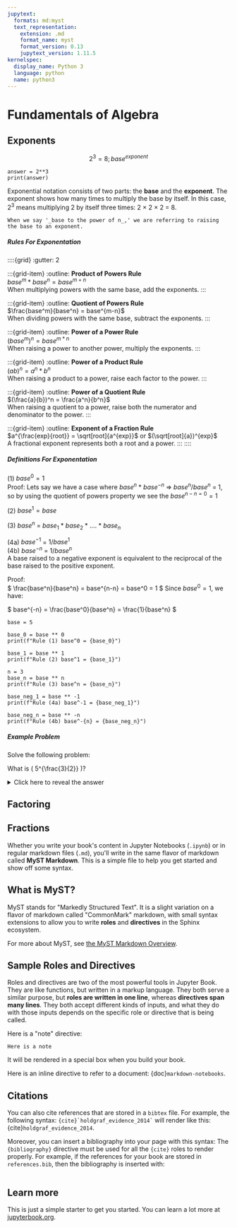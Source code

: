 ```yaml
---
jupytext:
  formats: md:myst
  text_representation:
    extension: .md
    format_name: myst
    format_version: 0.13
    jupytext_version: 1.11.5
kernelspec:
  display_name: Python 3
  language: python
  name: python3
---
```


# Fundamentals of Algebra

## Exponents 
$$
  2^{3} = 8; base^{exponent}
$$ 

```{code-cell}
answer = 2**3
print(answer)
```

Exponential notation consists of two parts: the **base** and the **exponent**. The exponent shows how many times to multiply the base by itself. In this case, $2^3$ means multiplying 2 by itself three times: 2 × 2 × 2 = 8.

```{note}
When we say '_base to the power of n_,' we are referring to raising the base to an exponent.
```

##### Rules For Exponentation 
::::{grid}
:gutter: 2

:::{grid-item}
:outline:
**Product of Powers Rule**  
$base^m * base^n = base^{m+n}$  
When multiplying powers with the same base, add the exponents.
:::

:::{grid-item}
:outline:
**Quotient of Powers Rule**  
$\frac{base^m}{base^n} = base^{m-n}$  
When dividing powers with the same base, subtract the exponents.
:::

:::{grid-item}
:outline:
**Power of a Power Rule**  
$(base^m)^n = base^{m * n}$  
When raising a power to another power, multiply the exponents.
:::

:::{grid-item}
:outline:
**Power of a Product Rule**  
$(ab)^n = a^n * b^n$  
When raising a product to a power, raise each factor to the power.
:::

:::{grid-item}
:outline:
**Power of a Quotient Rule**  
$(\frac{a}{b})^n = \frac{a^n}{b^n}$  
When raising a quotient to a power, raise both the numerator and denominator to the power.
:::

:::{grid-item}
:outline:
**Exponent of a Fraction Rule**  
$a^{\frac{exp}{root}} = \sqrt[root]{a^{exp}}$ or $(\sqrt[root]{a})^{exp}$  
A fractional exponent represents both a root and a power.
:::
:::: 

##### Definitions For Exponentation 
(1) $base^0 = 1$<br>
Proof: 
Lets say we have a case where $base^{n}$ * $base^{-n}$ => $base^{n}/base^{n}$ = 1, so by using
the quotient of powers property we see the $base^{n - n = 0} = 1$

(2) $base^1 = base$<br>

(3) $base^n$ = $base_{1}$ * $base_{2}$ * .... * $base_{n}$<br> 

(4a) $base^{-1}$ = $1/base^{1}$<br>
(4b) $base^{-n}$ = $1/base^{n}$<br>
A base raised to a negative exponent is equivalent to the reciprocal of the base raised to the positive exponent. 

Proof:<br>
$
\frac{base^n}{base^n} = base^{n-n} = base^0 = 1
$
Since $base^0 = 1$, we have:

$
base^{-n} = \frac{base^0}{base^n} = \frac{1}{base^n}
$

```{code-cell}
base = 5

base_0 = base ** 0
print(f"Rule (1) base^0 = {base_0}")

base_1 = base ** 1
print(f"Rule (2) base^1 = {base_1}")

n = 3
base_n = base ** n
print(f"Rule (3) base^n = {base_n}")

base_neg_1 = base ** -1
print(f"Rule (4a) base^-1 = {base_neg_1}")

base_neg_n = base ** -n
print(f"Rule (4b) base^-{n} = {base_neg_n}")
```

##### Example Problem

Solve the following problem:

What is \( 5^{\frac{3}{2}} \)?

<details>
  <summary>Click here to reveal the answer</summary>
  
  The solution is:
  $5^{\frac{3}{2}} = \sqrt{5^3} = \sqrt{125} \approx 11.18$
  
</details>

## Factoring

## Fractions



















Whether you write your book's content in Jupyter Notebooks (`.ipynb`) or
in regular markdown files (`.md`), you'll write in the same flavor of markdown
called **MyST Markdown**.
This is a simple file to help you get started and show off some syntax.

## What is MyST?

MyST stands for "Markedly Structured Text". It
is a slight variation on a flavor of markdown called "CommonMark" markdown,
with small syntax extensions to allow you to write **roles** and **directives**
in the Sphinx ecosystem.

For more about MyST, see [the MyST Markdown Overview](https://jupyterbook.org/content/myst.html).

## Sample Roles and Directives

Roles and directives are two of the most powerful tools in Jupyter Book. They
are like functions, but written in a markup language. They both
serve a similar purpose, but **roles are written in one line**, whereas
**directives span many lines**. They both accept different kinds of inputs,
and what they do with those inputs depends on the specific role or directive
that is being called.

Here is a "note" directive:

```{note}
Here is a note
```

It will be rendered in a special box when you build your book.

Here is an inline directive to refer to a document: {doc}`markdown-notebooks`.


## Citations

You can also cite references that are stored in a `bibtex` file. For example,
the following syntax: `` {cite}`holdgraf_evidence_2014` `` will render like
this: {cite}`holdgraf_evidence_2014`.

Moreover, you can insert a bibliography into your page with this syntax:
The `{bibliography}` directive must be used for all the `{cite}` roles to
render properly.
For example, if the references for your book are stored in `references.bib`,
then the bibliography is inserted with:

```{bibliography}
```

## Learn more

This is just a simple starter to get you started.
You can learn a lot more at [jupyterbook.org](https://jupyterbook.org).
